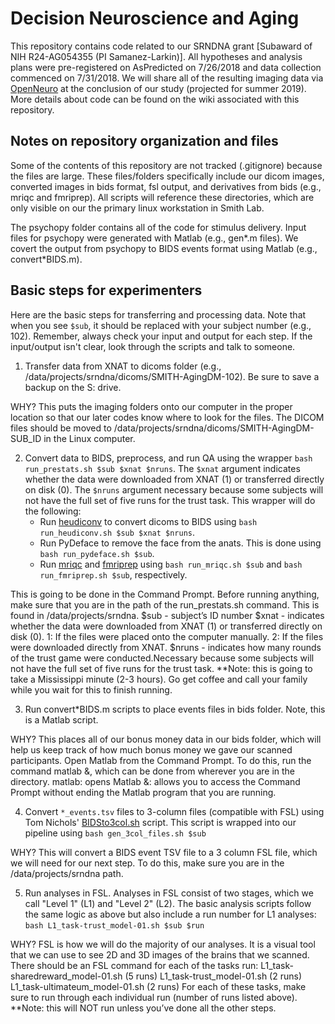 # Decision Neuroscience and Aging
This repository contains code related to our SRNDNA grant [Subaward of NIH R24-AG054355 (PI Samanez-Larkin)]. All hypotheses and analysis plans were pre-registered on AsPredicted on 7/26/2018 and data collection commenced on 7/31/2018. We will share all of the resulting imaging data via [OpenNeuro][1] at the conclusion of our study (projected for summer 2019). More details about code can be found on the wiki associated with this repository.

## Notes on repository organization and files
Some of the contents of this repository are not tracked (.gitignore) because the files are large. These files/folders specifically include our dicom images, converted images in bids format, fsl output, and derivatives from bids (e.g., mriqc and fmriprep). All scripts will reference these directories, which are only visible on our the primary linux workstation in Smith Lab.

The psychopy folder contains all of the code for stimulus delivery. Input files for psychopy were generated with Matlab (e.g., gen*.m files). We covert the output from psychopy to BIDS events format using Matlab (e.g., convert*BIDS.m).


## Basic steps for experimenters
Here are the basic steps for transferring and processing data. Note that when you see `$sub`, it should be replaced with your subject number (e.g., 102). Remember, always check your input and output for each step. If the input/output isn't clear, look through the scripts and talk to someone.

1. Transfer data from XNAT to dicoms folder (e.g., /data/projects/srndna/dicoms/SMITH-AgingDM-102). Be sure to save a backup on the S: drive.

WHY? This puts the imaging folders onto our computer in the proper location so that our later codes know where to look for the files.
The DICOM files should be moved to /data/projects/srndna/dicoms/SMITH-AgingDM-SUB_ID in the Linux computer.

2. Convert data to BIDS, preprocess, and run QA using the wrapper `bash run_prestats.sh $sub $xnat $nruns`. The `$xnat` argument indicates whether the data were downloaded from XNAT (1) or transferred directly on disk (0). The `$nruns` argument necessary because some subjects will not have the full set of five runs for the trust task. This wrapper will do the following:
    - Run [heudiconv][3] to convert dicoms to BIDS using `bash run_heudiconv.sh $sub $xnat $nruns`.
    - Run PyDeface to remove the face from the anats. This is done using `bash run_pydeface.sh $sub`.
    - Run [mriqc][4] and [fmriprep][5] using `bash run_mriqc.sh $sub` and `bash run_fmriprep.sh $sub`, respectively.

This is going to be done in the Command Prompt.  Before running anything, make sure that you are in the path of the run_prestats.sh command.  This is found in /data/projects/srndna.
$sub - subject’s ID number
$xnat - indicates whether the data were downloaded from XNAT (1) or transferred directly on disk (0).
1: If the files were placed onto the computer manually.
2: If the files were downloaded directly from XNAT.
$nruns - indicates how many rounds of the trust game were conducted.Necessary because some subjects will not have the full set of five runs for the trust task. 
**Note: this is going to take a Mississippi minute (2-3 hours). Go get coffee and call your family while you wait for this to finish running.

3. Run convert*BIDS.m scripts to place events files in bids folder. Note, this is a Matlab script.

WHY? This places all of our bonus money data in our bids folder, which will help us keep track of how much bonus money we gave our scanned participants.
Open Matlab from the Command Prompt.  To do this, run the command matlab &, which can be done from wherever you are in the directory.
matlab: opens Matlab
&: allows you to access the Command Prompt without ending the Matlab program that you are running.

4. Convert `*_events.tsv` files to 3-column files (compatible with FSL) using Tom Nichols' [BIDSto3col.sh][2] script. This script is wrapped into our pipeline using `bash gen_3col_files.sh $sub`

WHY? This will convert a BIDS event TSV file to a 3 column FSL file, which we will need for our next step.
To do this, make sure you are in the /data/projects/srndna path.

5. Run analyses in FSL. Analyses in FSL consist of two stages, which we call "Level 1" (L1) and "Level 2" (L2). The basic analysis scripts follow the same logic as above but also include a run number for L1 analyses: `bash L1_task-trust_model-01.sh $sub $run`

WHY? FSL is how we will do the majority of our analyses.  It is a visual tool that we can use to see 2D and 3D images of the brains that we scanned.
There should be an FSL command for each of the tasks run:
L1_task-sharedreward_model-01.sh (5 runs)
L1_task-trust_model-01.sh (2 runs)
L1_task-ultimateum_model-01.sh (2 runs)
For each of these tasks, make sure to run through each individual run (number of runs listed above).
**Note: this will NOT run unless you’ve done all the other steps.

[1]: https://openneuro.org/
[2]: https://github.com/INCF/bidsutils
[3]: https://github.com/nipy/heudiconv
[4]: https://mriqc.readthedocs.io/en/latest/index.html
[5]: http://fmriprep.readthedocs.io/en/latest/index.html
